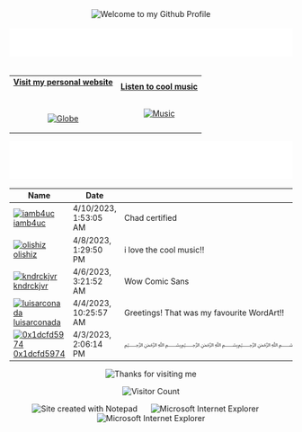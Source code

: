<!-- "Hero" Header -->
<div align="center">
  <img src="https://github.com/BrunnerLivio/brunnerlivio/blob/master/images/welcome.png?raw=true" style="max-width: 100%;" alt="Welcome to my Github Profile" />
  <br />
  <br />
  <img height="50" alt="My Name is Livio and I like Node.js" src="images/personal_note.svg" />
  <br />
  <br />

</div>

<!-- Social -->
<table width="100%" align="center">
<tr>
<td align="center">
<a href="https://brunnerliv.io">
<strong>Visit my personal website </strong>
<br />
<br />
<br />

<p>

<img alt="Globe" height="80" src="images/globe.gif">
</a>
</p>

</td>


<td align="center">
<a href="https://www.youtube.com/watch?v=3YxaaGgTQYM&ab_channel=EvanescenceVEVO">
<strong>Listen to cool music</strong>
<br />
<br />


<p>
<img height="100" alt="Music" src="images/music.gif"> 
</a>
</p>

</td>
</tr>
</table>

<div align="center">
<a href="https://github.com/BrunnerLivio/brunnerlivio/issues/62#issuecomment-new"><img src="images/guestbook.svg"></a> 
</div>

<!-- Guestbook -->
| Name | Date | Message |
|---|---|---|
| <a href="https://github.com/iamb4uc"><img width="24" src="https://avatars.githubusercontent.com/u/103022474?s=24&u=9d0dc1730979fce6c46b70f7e67e859133d02ee8&v=4" alt="iamb4uc" /> iamb4uc</a> |4/10/2023, 1:53:05 AM|Chad certified|
| <a href="https://github.com/olishiz"><img width="24" src="https://avatars.githubusercontent.com/u/22555339?s=24&u=fe8bf0e8eb74e2b4b7ab453830bf9e3942e71cf7&v=4" alt="olishiz" /> olishiz</a> |4/8/2023, 1:29:50 PM|i love the cool music!!|
| <a href="https://github.com/kndrckjvr"><img width="24" src="https://avatars.githubusercontent.com/u/30084772?s=24&u=891ecb980fd1428a686f8ee06c4c64f8f2aaf26b&v=4" alt="kndrckjvr" /> kndrckjvr</a> |4/6/2023, 3:21:52 AM|Wow Comic Sans|
| <a href="https://github.com/luisarconada"><img width="24" src="https://avatars.githubusercontent.com/u/129849264?s=24&u=f35a4822c81f772c7a128df8da0c23d70b64824c&v=4" alt="luisarconada" /> luisarconada</a> |4/4/2023, 10:25:57 AM|Greetings! That was my favourite WordArt!!|
| <a href="https://github.com/0x1dcfd5974"><img width="24" src="https://avatars.githubusercontent.com/u/91498221?s=24&u=34cdec9d7aff844ea5b45277c883ff9f99579836&v=4" alt="0x1dcfd5974" /> 0x1dcfd5974</a> |4/3/2023, 2:06:14 PM|﷽﷽﷽﷽﷽﷽﷽﷽﷽﷽﷽﷽﷽﷽﷽﷽﷽﷽﷽﷽﷽﷽﷽﷽﷽﷽﷽﷽﷽﷽﷽﷽﷽﷽﷽﷽﷽﷽﷽﷽﷽﷽﷽﷽﷽﷽﷽﷽﷽﷽﷽﷽﷽﷽﷽﷽﷽﷽﷽﷽﷽﷽﷽﷽﷽﷽﷽﷽﷽﷽﷽﷽﷽﷽﷽﷽﷽﷽﷽﷽﷽﷽﷽﷽﷽﷽﷽﷽﷽﷽﷽﷽﷽﷽﷽﷽﷽﷽﷽﷽﷽﷽﷽﷽﷽﷽﷽﷽﷽﷽﷽﷽﷽﷽﷽﷽﷽﷽﷽﷽﷽﷽﷽﷽﷽...|
<!-- /Guestbook -->

<!-- Footer -->

<div align="center">

<img height="120" alt="Thanks for visiting me" width="100%" src="https://raw.githubusercontent.com/BrunnerLivio/brunnerlivio/master/images/marquee.svg" />
<br />

![Visitor Count](https://profile-counter.glitch.me/brunnerlivio/count.svg)


<img src="https://raw.githubusercontent.com/BrunnerLivio/brunnerlivio/master/images/notepad.gif" alt="Site created with Notepad" height="30" />
<!-- "margin-right: whatever;" -->
<span>&nbsp;&nbsp;&nbsp;&nbsp;</span>  
<img src="https://raw.githubusercontent.com/BrunnerLivio/brunnerlivio/master/images/ie_logo.gif" alt="Microsoft Internet Explorer" />
<span>&nbsp;&nbsp;&nbsp;&nbsp;</span>  
<img src="https://raw.githubusercontent.com/BrunnerLivio/brunnerlivio/master/images/noframes.gif" alt="Microsoft Internet Explorer" />

</div>
